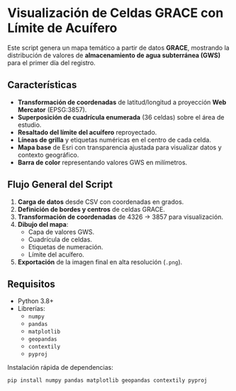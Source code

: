 # Visualización de Celdas GRACE con Límite de Acuífero

Este script genera un mapa temático a partir de datos **GRACE**, mostrando la distribución de valores de **almacenamiento de agua subterránea (GWS)** para el primer día del registro.

## Características

- **Transformación de coordenadas** de latitud/longitud a proyección **Web Mercator** (EPSG:3857).
- **Superposición de cuadrícula enumerada** (36 celdas) sobre el área de estudio.
- **Resaltado del límite del acuífero** reproyectado.
- **Líneas de grilla** y etiquetas numéricas en el centro de cada celda.
- **Mapa base** de Esri con transparencia ajustada para visualizar datos y contexto geográfico.
- **Barra de color** representando valores GWS en milímetros.

## Flujo General del Script

1. **Carga de datos** desde CSV con coordenadas en grados.
2. **Definición de bordes y centros** de celdas GRACE.
3. **Transformación de coordenadas** de 4326 → 3857 para visualización.
4. **Dibujo del mapa**:
   - Capa de valores GWS.
   - Cuadrícula de celdas.
   - Etiquetas de numeración.
   - Límite del acuífero.
5. **Exportación** de la imagen final en alta resolución (`.png`).

## Requisitos

- Python 3.8+
- Librerías:
  - `numpy`
  - `pandas`
  - `matplotlib`
  - `geopandas`
  - `contextily`
  - `pyproj`

Instalación rápida de dependencias:

```bash
pip install numpy pandas matplotlib geopandas contextily pyproj
